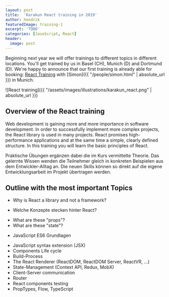 ```yaml
---
layout: post
title:  'Karakun React training in 2019'
author: hendrik
featuredImage: training-1
excerpt: 'TODO'
categories: [JavaScript, React]
header:
  image: post
---
```


Beginning next year we will offer trainings to different topics in different locations. 
You'll get trained by us in Basel (CH), Munich (D) and Dortmund (D).
We're happy to announce that our first training is already able for booking: 
[React Training](https://eppleton.de/kurse/react-training-mit-simon-skozczylas_31.html) with [Simon]({{ "/people/simon.html" | absolute_url }}) in Munich.

![React training]({{ "/assets/images/illustrations/karakun_react.png" | absolute_url }})


## Overview of the React training
Web development is gaining more and more importance in software development. In order to successfully implement more complex projects, the React library is used in many projects. React promises high-performance applications and at the same time a simple, clearly defined structure. In this training you will learn the basic principles of React.

Praktische Übungen ergänzen dabei die im Kurs vermittelte Theorie. Das gelernte Wissen wenden die Teilnehmer gleich in konkreten Beispielen aus dem Entwickler-Alltag an. Die neuen Skills können so direkt auf die eigene Entwicklungsarbeit im Projekt übertragen werden.

## Outline with the most important Topics
* Why is React a library and not a framework?
- Welche Konzepte stecken hinter React?
* What are these "props"?
* What are these "state"?
- JavaScript ES6 Grundlagen
* JavaScript syntax extension (JSX)
* Components Life cycle
* Build-Process
* The React Renderer (ReactDOM, ReactDOM Server, ReactVR, ...)
* State-Management (Context API, Redux, MobX)
* Client-Server communication
* Router
* React components testing
* PropTypes, Flow, TypeScript
